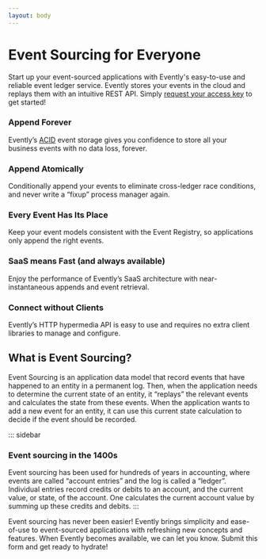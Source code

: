 ```yaml
---
layout: body
---
```


# Event Sourcing for Everyone

Start up your event-sourced applications with Evently's easy-to-use and reliable event ledger service. Evently stores your events in the cloud and replays them with an intuitive REST API. Simply [request your access key](preview-signup) to get started!

### Append Forever

Evently’s [ACID](acid) event storage gives you confidence to store all your business events with no data loss, forever.

### Append Atomically

Conditionally append your events to eliminate cross-ledger race conditions, and never write a “fixup” process manager again.

### Every Event Has Its Place

Keep your event models consistent with the Event Registry, so applications only append the right events.

### SaaS means Fast (and always available)

Enjoy the performance of Evently’s SaaS architecture with near-instantaneous appends and event retrieval.

### Connect without Clients

Evently’s HTTP hypermedia API is easy to use and requires no extra client libraries to manage and configure.

## What is Event Sourcing?

Event Sourcing is an application data model that record events that have happened to an entity in a permanent log. Then, when the application needs to determine the current state of an entity, it “replays” the relevant events and calculates the state from these events. When the application wants to add a new event for an entity, it can use this current state calculation to decide if the event should be recorded.

::: sidebar

### Event sourcing in the 1400s

Event sourcing has been used for hundreds of years in accounting, where events are called “account entries” and the log is called a “ledger”. Individual entries record credits or debits to an account, and the current value, or state, of the account. One calculates the current account value by summing up these credits and debits.
:::

Event sourcing has never been easier! Evently brings simplicity and ease-of-use to event-sourced applications with
refreshing new concepts and features. When Evently becomes available, we can let you know. Submit this form and
get ready to hydrate!
